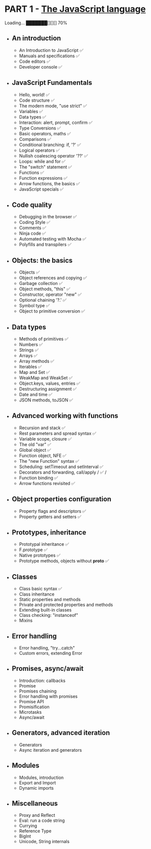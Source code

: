 # PART 1 - [The JavaScript language](https://learn.javascript.ru/)
Loading… ███████[][][] 70%
* ## An introduction                   

    + An Introduction to JavaScript ✅ 
    + Manuals and specifications ✅    
    + Code editors ✅ 
    + Developer console ✅ 
    
* ## JavaScript Fundamentals
    + Hello, world! ✅
    + Code structure  ✅
    + The modern mode, "use strict"  ✅
    + Variables ✅
    + Data types ✅
    + Interaction: alert, prompt, confirm ✅
    + Type Conversions ✅
    + Basic operators, maths ✅
    + Comparisons ✅
    + Conditional branching: if, '?' ✅
    + Logical operators ✅
    + Nullish coalescing operator '??' ✅
    + Loops: while and for ✅
    + The "switch" statement ✅
    + Functions ✅
    + Function expressions ✅
    + Arrow functions, the basics ✅
    + JavaScript specials  ✅
    
* ## Code quality
    + Debugging in the browser ✅
    + Coding Style ✅
    + Comments ✅
    + Ninja code ✅
    + Automated testing with Mocha ✅
    + Polyfills and transpilers ✅
    
* ## Objects: the basics
    + Objects ✅
    + Object references and copying ✅
    + Garbage collection ✅
    + Object methods, "this" ✅
    + Constructor, operator "new" ✅
    + Optional chaining '?.' ✅
    + Symbol type ✅
    + Object to primitive conversion ✅
  
+ ## Data types
    + Methods of primitives ✅
    + Numbers ✅
    + Strings ✅
    + Arrays ✅
    + Array methods ✅
    + Iterables ✅
    + Map and Set ✅
    + WeakMap and WeakSet ✅
    + Object.keys, values, entries ✅
    + Destructuring assignment ✅
    + Date and time ✅
    + JSON methods, toJSON ✅
    
+ ## Advanced working with functions
    + Recursion and stack ✅
    + Rest parameters and spread syntax ✅
    + Variable scope, closure ✅
    + The old "var" ✅
    + Global object ✅
    + Function object, NFE ✅
    + The "new Function" syntax ✅
    + Scheduling: setTimeout and setInterval ✅
    + Decorators and forwarding, call/apply / ✅ /
    + Function binding ✅
    + Arrow functions revisited ✅
    
+ ## Object properties configuration
    + Property flags and descriptors ✅
    + Property getters and setters ✅
    
+ ## Prototypes, inheritance
     + Prototypal inheritance ✅
     + F.prototype ✅
     + Native prototypes ✅
     + Prototype methods, objects without __proto__ ✅
     
+ ## Classes
    + Class basic syntax ✅
    + Class inheritance
    + Static properties and methods
    + Private and protected properties and methods
    + Extending built-in classes
    + Class checking: "instanceof"
    + Mixins
    
+ ## Error handling
    + Error handling, "try...catch"
    + Custom errors, extending Error
    
+ ## Promises, async/await
    + Introduction: callbacks
    + Promise
    + Promises chaining
    + Error handling with promises
    + Promise API
    + Promisification
    + Microtasks
    + Async/await
    
+ ## Generators, advanced iteration
    + Generators
    + Async iteration and generators
    
+ ## Modules
    + Modules, introduction
    + Export and Import
    + Dynamic imports
    
+ ##  Miscellaneous
    + Proxy and Reflect
    + Eval: run a code string
    + Currying
    + Reference Type
    + BigInt
    + Unicode, String internals
